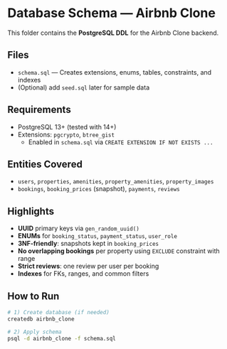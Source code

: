 # Database Schema — Airbnb Clone

This folder contains the **PostgreSQL DDL** for the Airbnb Clone backend.

## Files
- `schema.sql` — Creates extensions, enums, tables, constraints, and indexes
- (Optional) add `seed.sql` later for sample data

## Requirements
- PostgreSQL 13+ (tested with 14+)
- Extensions: `pgcrypto`, `btree_gist`
  - Enabled in `schema.sql` via `CREATE EXTENSION IF NOT EXISTS ...`

## Entities Covered
- `users`, `properties`, `amenities`, `property_amenities`, `property_images`
- `bookings`, `booking_prices` (snapshot), `payments`, `reviews`

## Highlights
- **UUID** primary keys via `gen_random_uuid()`
- **ENUMs** for `booking_status`, `payment_status`, `user_role`
- **3NF-friendly**: snapshots kept in `booking_prices`
- **No overlapping bookings** per property using `EXCLUDE` constraint with range
- **Strict reviews**: one review per user per booking
- **Indexes** for FKs, ranges, and common filters

## How to Run
```bash
# 1) Create database (if needed)
createdb airbnb_clone

# 2) Apply schema
psql -d airbnb_clone -f schema.sql

